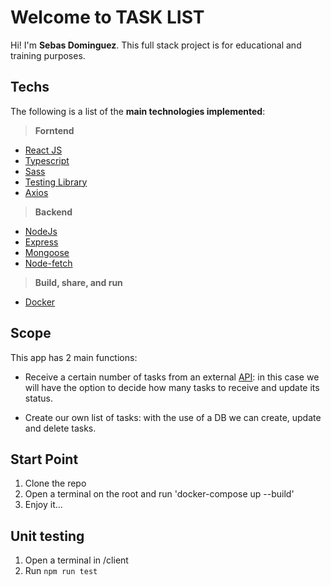 # Welcome to TASK LIST

Hi! I'm **Sebas Dominguez**. This full stack project is for educational and training purposes.

## Techs

The following is a list of the **main technologies implemented**:

> **Forntend**

- [React JS](https://reactjs.org/)
- [Typescript](https://www.typescriptlang.org/)
- [Sass](http://sass-lang.com/)
- [Testing Library](https://testing-library.com/docs/react-testing-library/intro/)
- [Axios](https://github.com/axios/axios)

> **Backend**

- [NodeJs](https://nodejs.org/es/)
- [Express](https://expressjs.com/es/)
- [Mongoose](https://mongoosejs.com/)
- [Node-fetch](https://github.com/node-fetch/node-fetch)

> **Build, share, and run**

- [Docker](http://handlebarsjs.com/)

## Scope

This app has 2 main functions:

- Receive a certain number of tasks from an external [API](https://lorem-faker.vercel.app/): in this case we will have the option to decide how many tasks to receive and update its status.

- Create our own list of tasks: with the use of a DB we can create, update and delete tasks.

## Start Point

1. Clone the repo
2. Open a terminal on the root and run 'docker-compose up --build'
3. Enjoy it...

## Unit testing

1. Open a terminal in /client
2. Run `npm run test`
